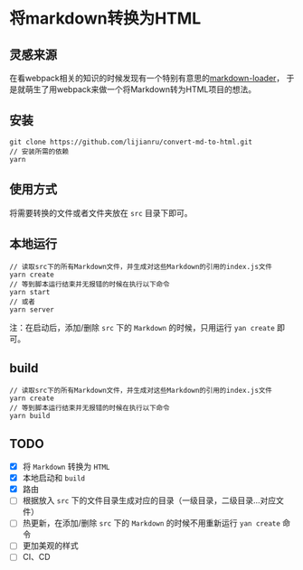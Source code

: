 # 将markdown转换为HTML
## 灵感来源
在看webpack相关的知识的时候发现有一个特别有意思的[markdown-loader](https://github.com/peerigon/markdown-loader)，
于是就萌生了用webpack来做一个将Markdown转为HTML项目的想法。

## 安装
```git
git clone https://github.com/lijianru/convert-md-to-html.git
// 安装所需的依赖
yarn
```

## 使用方式
将需要转换的文件或者文件夹放在 `src` 目录下即可。

## 本地运行
```
// 读取src下的所有Markdown文件，并生成对这些Markdown的引用的index.js文件
yarn create
// 等到脚本运行结束并无报错的时候在执行以下命令
yarn start
// 或者
yarn server
```
注：在启动后，添加/删除 `src` 下的 `Markdown` 的时候，只用运行 `yan create` 即可。

## build
```
// 读取src下的所有Markdown文件，并生成对这些Markdown的引用的index.js文件
yarn create
// 等到脚本运行结束并无报错的时候在执行以下命令
yarn build
```

## TODO
- [x] 将 `Markdown` 转换为 `HTML`
- [x] 本地启动和 `build` 
- [x] 路由
- [ ] 根据放入 `src` 下的文件目录生成对应的目录（一级目录，二级目录...对应文件）
- [ ] 热更新，在添加/删除 `src` 下的 `Markdown` 的时候不用重新运行 `yan create` 命令
- [ ] 更加美观的样式
- [ ] CI、CD

